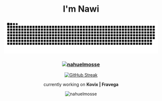 <h1 align="center">I'm Nawi</h1>

<!-- snake -->
<div align="center">
  <img  src="https://github.com/1999AZZAR/1999AZZAR/blob/readme/resources/img/grid-snake.svg"
       alt="snake" /></a>
</div>

<!-- trophies -->
<h3 align="center">
  <a href="https://github.com/ryo-ma/github-profile-trophy">
    <img src="https://github-profile-trophy.vercel.app/?username=nahuelmosse&theme=radical&no-bg=true&no-frame=true&margin-w=16" alt="nahuelmosse" />
  </a>
</h3>

<!-- stats -->
<div align="center">
  <a href="https://git.io/streak-stats">
    <img src="https://streak-stats.demolab.com?user=nahuelmosse&theme=radical&hide_border=true&card_width=200&card_height=100&background=FF000000&sideNums=FFFFFF&dates=FFFFFF&sideLabels=FFFFFF&hide_current_streak=true&hide_longest_streak=true" alt="GitHub Streak" />
  </a>
</div>

<p align="center" margin="0"> currently working on <b> Kovix | Fravega </b> </p>

<p align="center" margin="0"> <img src="https://komarev.com/ghpvc/?username=nahuelmosse&label=Profile%20views&color=fa1968&style=flat" alt="nahuelmosse" /> </p>

